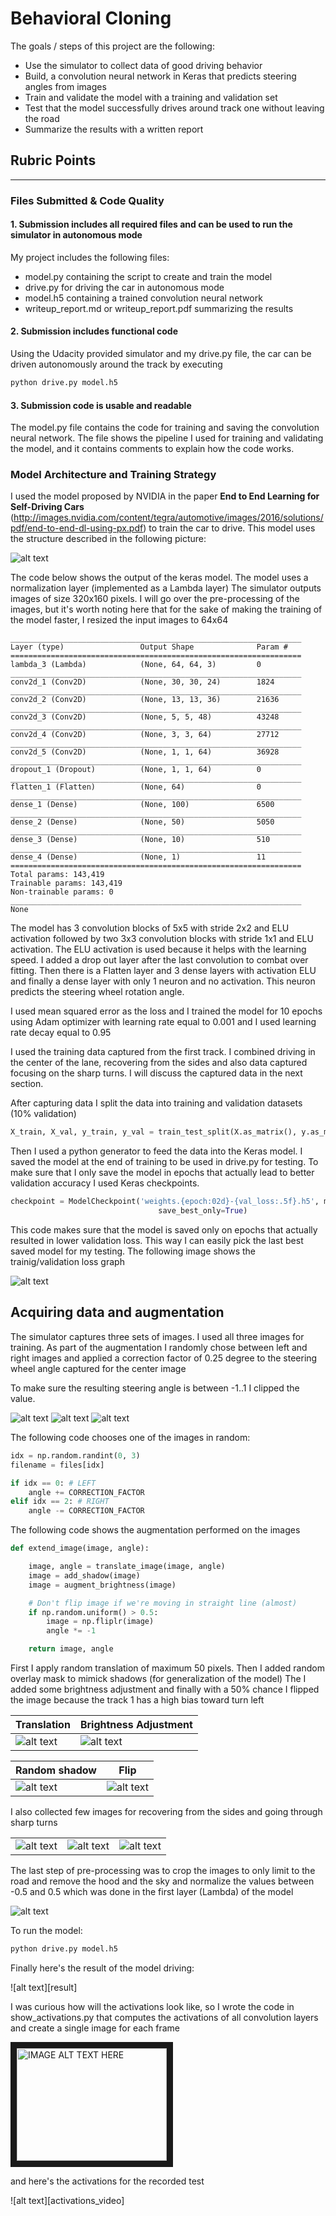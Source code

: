 # **Behavioral Cloning** 

The goals / steps of this project are the following:
* Use the simulator to collect data of good driving behavior
* Build, a convolution neural network in Keras that predicts steering angles from images
* Train and validate the model with a training and validation set
* Test that the model successfully drives around track one without leaving the road
* Summarize the results with a written report


[//]: # (Image References)

[model]: ./images/nvidia_end2end_net.png "NVIDIA model"
[history]: ./images/history.png "Training history"
[left]: ./images/left.jpg "Left"
[center]: ./images/center.jpg "Center"
[right]: ./images/right.jpg "Right"
[translation]: ./images/center_shifted.jpg "center shift"
[brightness]: ./images/center_brightness.jpg "center brightness"
[shadow]: ./images/center_shadow.jpg "center shadow"
[flip]: ./images/center_flip.jpg "center flip"
[recovery1]: ./images/recovery1.jpg "Recovery 1"
[recovery2]: ./images/recovery2.jpg "Recovery 2"
[recovery3]: ./images/recovery3.jpg "Recovery 3"
[crop]: ./images/center_crop.jpg "Crop"
[activations]: ./images/activations.jpg "Activations"

## Rubric Points
---
### Files Submitted & Code Quality

#### 1. Submission includes all required files and can be used to run the simulator in autonomous mode

My project includes the following files:
* model.py containing the script to create and train the model
* drive.py for driving the car in autonomous mode
* model.h5 containing a trained convolution neural network 
* writeup_report.md or writeup_report.pdf summarizing the results

#### 2. Submission includes functional code
Using the Udacity provided simulator and my drive.py file, the car can be driven autonomously around the track by executing 
```sh
python drive.py model.h5
```

#### 3. Submission code is usable and readable

The model.py file contains the code for training and saving the convolution neural network. The file shows the pipeline I used for training and validating the model, and it contains comments to explain how the code works.

### Model Architecture and Training Strategy

I used the model proposed by NVIDIA in the paper **End to End Learning for Self-Driving Cars** (http://images.nvidia.com/content/tegra/automotive/images/2016/solutions/pdf/end-to-end-dl-using-px.pdf) to train the car to drive. 
This model uses the structure described in the following picture:

![alt text][model]

The code below shows the output of the keras model. The model uses a normalization layer (implemented as a Lambda layer)
The simulator outputs images of size 320x160 pixels. I will go over the pre-processing of the images, but it's worth 
noting here that for the sake of making the training of the model faster, I resized the input images to 64x64
 
```
_________________________________________________________________
Layer (type)                 Output Shape              Param #
=================================================================
lambda_3 (Lambda)            (None, 64, 64, 3)         0
_________________________________________________________________
conv2d_1 (Conv2D)            (None, 30, 30, 24)        1824
_________________________________________________________________
conv2d_2 (Conv2D)            (None, 13, 13, 36)        21636
_________________________________________________________________
conv2d_3 (Conv2D)            (None, 5, 5, 48)          43248
_________________________________________________________________
conv2d_4 (Conv2D)            (None, 3, 3, 64)          27712
_________________________________________________________________
conv2d_5 (Conv2D)            (None, 1, 1, 64)          36928
_________________________________________________________________
dropout_1 (Dropout)          (None, 1, 1, 64)          0
_________________________________________________________________
flatten_1 (Flatten)          (None, 64)                0
_________________________________________________________________
dense_1 (Dense)              (None, 100)               6500
_________________________________________________________________
dense_2 (Dense)              (None, 50)                5050
_________________________________________________________________
dense_3 (Dense)              (None, 10)                510
_________________________________________________________________
dense_4 (Dense)              (None, 1)                 11
=================================================================
Total params: 143,419
Trainable params: 143,419
Non-trainable params: 0
_________________________________________________________________
None
```

The model has 3 convolution blocks of 5x5 with stride 2x2 and ELU activation followed by two
3x3 convolution blocks with stride 1x1 and ELU activation. The ELU activation is used because it helps with the learning 
speed. I added a drop out layer after the last convolution to combat over fitting. Then there is a Flatten layer and 3 
dense layers with activation ELU and finally a dense layer with only 1 neuron and no activation. This neuron predicts the 
steering wheel rotation angle.

I used mean squared error as the loss and I trained the model for 10 epochs using Adam optimizer with learning rate equal to 0.001 and I used learning rate decay 
equal to 0.95 
 
I used the training data captured from the first track. I combined driving in the center of the lane, recovering from the 
sides and also data captured focusing on the sharp turns. I will discuss the captured data in the next section.

After capturing data I split the data into training and validation datasets (10% validation)

```python
X_train, X_val, y_train, y_val = train_test_split(X.as_matrix(), y.as_matrix(), test_size=0.1)
```

Then I used a python generator to feed the data into the Keras model. I saved the model at the end of training
to be used in drive.py for testing. To make sure that I only save the model in epochs that actually lead to better validation accuracy I used
Keras checkpoints.

```python
checkpoint = ModelCheckpoint('weights.{epoch:02d}-{val_loss:.5f}.h5', monitor='val_loss', verbose=1,
                                 save_best_only=True)
```

This code makes sure that the model is saved only on epochs that actually resulted in lower validation loss. This way I can
easily pick the last best saved model for my testing. The following image shows the trainig/validation loss 
graph

![alt text][history]

## Acquiring data and augmentation

The simulator captures three sets of images. I used all three images for training. As part of the augmentation I randomly chose
between left and right images and applied a correction factor of 0.25 degree to the steering wheel angle captured for the center image

To make sure the resulting steering angle is between -1..1 I clipped the value.

![alt text][left]
![alt text][center]
![alt text][right]

The following code chooses one of the images in random:

```python
idx = np.random.randint(0, 3)
filename = files[idx]

if idx == 0: # LEFT
    angle += CORRECTION_FACTOR
elif idx == 2: # RIGHT
    angle -= CORRECTION_FACTOR

```

The following code shows the augmentation performed on the images

```python
def extend_image(image, angle):

    image, angle = translate_image(image, angle)
    image = add_shadow(image)
    image = augment_brightness(image)

    # Don't flip image if we're moving in straight line (almost)
    if np.random.uniform() > 0.5:
        image = np.fliplr(image)
        angle *= -1

    return image, angle
```

First I apply random translation of maximum 50 pixels. Then I added random
overlay mask to mimick shadows (for generalization of the model) The I added some brightness
adjustment and finally with a 50% chance I flipped the image because the track 1 has a high bias toward turn left
 
|  Translation             | Brightness Adjustment   | 
| ------------------------ | ----------------------  | 
| ![alt text][translation] | ![alt text][brightness] | 

|  Random shadow           | Flip   | 
| ------------------------ | ----------------------  | 
| ![alt text][shadow]      |  ![alt text][flip]      |

I also collected few images for recovering from the sides and going through sharp turns

|                        |                        |                        |
| ---------------------- | ---------------------  | ---------------------- |
| ![alt text][recovery1] | ![alt text][recovery2] | ![alt text][recovery3] | 

The last step of pre-processing was to crop the images to only limit to the road and remove
the hood and the sky and normalize the values between -0.5 and 0.5 which was done in the first layer (Lambda) of the model

![alt text][crop]

To run the model:

```bash
python drive.py model.h5
```

Finally here's the result of the model driving:

![alt text][result]

I was curious how will the activations look like, so I wrote the code in show_activations.py that computes the activations of all 
convolution layers and create a single image for each frame

<a href="http://www.youtube.com/watch?feature=player_embedded&v=_YpAa8rnSSw
" target="_blank"><img src="https://img.youtube.com/vi/_YpAa8rnSSw/0.jpg" 
alt="IMAGE ALT TEXT HERE" width="240" height="180" border="10" /></a>

and here's the activations for the recorded test

![alt text][activations_video]